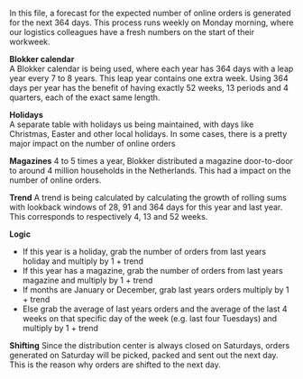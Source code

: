 In this file, a forecast for the expected number of online orders is generated for the next 364 days. This process runs weekly on Monday morning, where our logistics colleagues have a fresh numbers on the start of their workweek.

**Blokker calendar**\
A Blokker calendar is being used, where each year has 364 days with a leap year every 7 to 8 years. This leap year contains one extra week. Using 364 days per year has the benefit of having exactly 52 weeks, 13 periods and 4 quarters, each of the exact same length.

**Holidays**\
A separate table with holidays us being maintained, with days like Christmas, Easter and other local holidays. In some cases, there is a pretty major impact on the number of online orders

**Magazines**
4 to 5 times a year, Blokker distributed a magazine door-to-door to around 4 million households in the Netherlands. This had a impact on the number of online orders.

**Trend**
A trend is being calculated by calculating the growth of rolling sums with lookback windows of 28, 91 and 364 days for this year and last year. This corresponds to respectively 4, 13 and 52 weeks.

**Logic**
- If this year is a holiday, grab the number of orders from last years holiday and multiply by 1 + trend
- If this year has a magazine, grab the number of orders from last years magazine and multiply by 1 + trend
- If months are January or December, grab last years orders multiply by 1 + trend
- Else grab the average of last years orders and the average of the last 4 weeks on that specific day of the week (e.g. last four Tuesdays) and multiply by 1 + trend

**Shifting**
Since the distribution center is always closed on Saturdays, orders generated on Saturday will be picked, packed and sent out the next day. This is the reason why orders are shifted to the next day.
